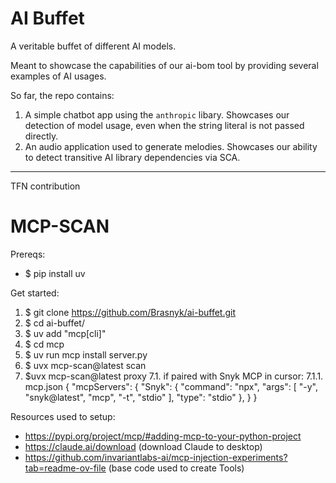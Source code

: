 # AI Buffet

A veritable buffet of different AI models.

Meant to showcase the capabilities of our ai-bom tool by providing several examples of AI usages.

So far, the repo contains:

1. A simple chatbot app using the `anthropic` libary. Showcases our detection of model usage, even when the string literal is not passed directly.
2. An audio application used to generate melodies. Showcases our ability to detect transitive AI library dependencies via SCA.

--- 
TFN contribution

# MCP-SCAN

Prereqs:
- $ pip install uv

Get started:
1. $ git clone https://github.com/Brasnyk/ai-buffet.git
2. $ cd ai-buffet/
3. $ uv add "mcp[cli]"
4. $ cd mcp
5. $ uv run mcp install server.py
6. $ uvx mcp-scan@latest scan
7. $uvx mcp-scan@latest proxy
7.1. if paired with Snyk MCP in cursor:
7.1.1. mcp.json
{
    "mcpServers": {
        "Snyk": {
            "command": "npx",
            "args": [
                "-y",
                "snyk@latest",
                "mcp",
                "-t",
                "stdio"
            ],
            "type": "stdio"
        },
    }
}


Resources used to setup:
- https://pypi.org/project/mcp/#adding-mcp-to-your-python-project
- https://claude.ai/download (download Claude to desktop)
- https://github.com/invariantlabs-ai/mcp-injection-experiments?tab=readme-ov-file (base code used to create Tools)

